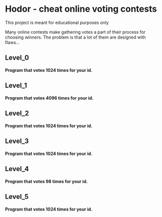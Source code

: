 # Hodor - cheat online voting contests

This project is meant for educational purposes only

Many online contests make gathering votes a part of their process for choosing winners. The problem is that a lot of them are designed with flaws…



## Level_0

#### Program that votes 1024 times for your id.


## Level_1

#### Program that votes 4096 times for your id.


## Level_2

#### Program that votes 1024 times for your id.


## Level_3

#### Program that votes 1024 times for your id.


## Level_4

#### Program that votes 98 times for your id.


## Level_5

#### Program that votes 1024 times for your id.

